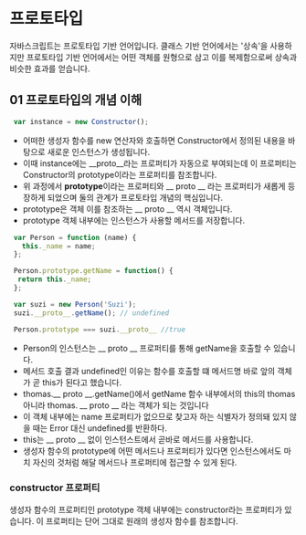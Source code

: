 # 프로토타입 
자바스크립트는 프로토타입 기반 언어입니다. 
클래스 기반 언어에서는 '상속'을 사용하지만 프로토타입 기반 언어에서는 어떤 객체를 원형으로 삼고 이를 복제함으로써 상속과 비슷한 효과를 얻습니다.

## 01 프로토타입의 개념 이해
```javaScript
 var instance = new Constructor();
```
- 어떠한 생성자 함수를 new 연산자와 호출하면 Constructor에서 정의된 내용을 바탕으로 새로운 인스턴스가 생성됩니다.
- 이때 instance에는 __proto__라는 프로퍼티가 자동으로 부여되는데 이 프로퍼티는 Constructor의 prototype이라는 프로퍼티를 참조합니다.
- 위 과정에서 **prototype**이라는 프로퍼티와 __ proto __ 라는 프로퍼티가 새롭게 등장하게 되었으며 둘의 관계가 프로토타입 개념의 핵심입니다.
- prototype은 객체 이를 참조하는 __ proto __ 역시 객체입니다.
- prototype 객체 내부에는 인스턴스가 사용할 메서드를 저장합니다.

```javaScript
 var Person = function (name) {
   this._name = name; 
 };

 Person.prototype.getName = function() {
  return this._name;
 };

 var suzi = new Person('Suzi');
 suzi.__proto__.getName(); // undefined

 Person.prototype === suzi.__proto__ //true
```
- Person의 인스턴스는 __ proto __ 프로퍼티를 통해 getName을 호출할 수 있습니다.
- 메서드 호출 결과 undefined인 이유는 함수를 호출할 떄 메서드명 바로 앞의 객체가 곧 this가 된다고 했습니다.
- thomas.__ proto __.getName()에서 getName 함수 내부에서의 this의 thomas 아니라 thomas. __ proto __ 라는 객체가 되는 것입니다
- 이 객체 내부에는 name 프로퍼티가 없으므로 찾고자 하는 식별자가 정의돼 있지 않을 때는 Error 대신 undefined를 반환하다.
- this는 __ proto __ 없이 인스턴스트에서 곧바로 메서드를 사용합니다.
- 생성자 함수의 prototype에 어떤 메서드나 프로퍼티가 있다면 인스턴스에서도 마치 자신의 것처럼 해달 메서드나 프로퍼티에 접근할 수 있게 된다.

### constructor 프로퍼티
생성자 함수의 프로퍼티인 prototype 객체 내부에는 constructor라는 프로퍼티가 있습니다. 이 프로퍼티는 단어 그대로 원래의 생성자 함수를 참조합니다.


